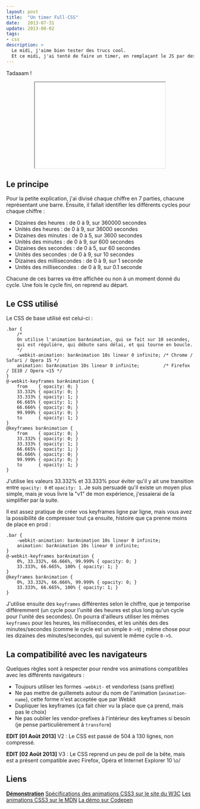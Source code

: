 ```yaml
---
layout: post
title:  "Un timer Full-CSS"
date:   2013-07-31
update: 2013-08-02
tags:
- css
description: >
  Le midi, j'aime bien tester des trucs cool.
  Et ce midi, j'ai tenté de faire un timer, en remplaçant le JS par des animations CSS. C'est inutile, et donc totalement indispensable !
---
```


Tadaaam !

<center><iframe src="{{ site.url }}/demos/timer-full-css/index.html" width="350" height="230"></iframe></center>

## Le principe

Pour la petite explication, j'ai divisé chaque chiffre en 7 parties, chacune représentant une barre.
Ensuite, il fallait identifier les différents cycles pour chaque chiffre :

* Dizaines des heures : de 0 à 9, sur 360000 secondes
* Unités des heures : de 0 à 9, sur 36000 secondes
* Dizaines des minutes : de 0 à 5, sur 3600 secondes
* Unités des minutes : de 0 à 9, sur 600 secondes
* Dizaines des secondes : de 0 à 5, sur 60 secondes
* Unités des secondes : de 0 à 9, sur 10 secondes
* Dizaines des millisecondes : de 0 à 9, sur 1 seconde
* Unités des millisecondes : de 0 à 9, sur 0.1 seconde

Chacune de ces barres va être affichée ou non à un moment donné du cycle. Une fois le cycle fini, on reprend au départ.

## Le CSS utilisé

Le CSS de base utilisé est celui-ci :

	.bar {
		/*
		On utilise l'animation barAnimation, qui se fait sur 10 secondes,
		qui est régulière, qui débute sans délai, et qui tourne en boucle.
		*/
		-webkit-animation: barAnimation 10s linear 0 infinite; /* Chrome / Safari / Opera 15 */
		animation: barAnimation 10s linear 0 infinite;         /* Firefox / IE10 / Opera <15 */
	}
	@-webkit-keyframes barAnimation {
		from    { opacity: 0; }
		33.332% { opacity: 0; }
		33.333% { opacity: 1; }
		66.665% { opacity: 1; }
		66.666% { opacity: 0; }
		99.999% { opacity: 0; }
		to      { opacity: 1; }
	}
	@keyframes barAnimation {
		from    { opacity: 0; }
		33.332% { opacity: 0; }
		33.333% { opacity: 1; }
		66.665% { opacity: 1; }
		66.666% { opacity: 0; }
		99.999% { opacity: 0; }
		to      { opacity: 1; }
	}

J'utilise les valeurs 33.332% et 33.333% pour éviter qu'il y ait une transition entre `opacity: 0` et `opacity: 1`. Je suis persuadé qu'il existe un moyen plus simple, mais je vous livre la "v1" de mon expérience, j'essaierai de la simplifier par la suite.

Il est assez pratique de créer vos keyframes ligne par ligne, mais vous avez la possibilité de compresser tout ça ensuite, histoire que ça prenne moins de place en prod :

	.bar {
		-webkit-animation: barAnimation 10s linear 0 infinite;
		animation: barAnimation 10s linear 0 infinite;
	}
	@-webkit-keyframes barAnimation {
		0%, 33.332%, 66.666%, 99.999% { opacity: 0; }
		33.333%, 66.665%, 100% { opacity: 1; }
	}
	@keyframes barAnimation {
		0%, 33.332%, 66.666%, 99.999% { opacity: 0; }
		33.333%, 66.665%, 100% { opacity: 1; }
	}

J'utilise ensuite des `keyframes` différentes selon le chiffre, que je temporise différemment (un cycle pour l'unité des heures est plus long qu'un cycle pour l'unité des secondes).
On pourra d'ailleurs utiliser les mêmes `keyframes` pour les heures, les millisecondes, et les unités des des minutes/secondes (comme le cycle est un simple `0->9`) ; même chose pour les dizaines des minutes/secondes, qui suivent le même cycle `0->5`.

## La compatibilité avec les navigateurs

Quelques règles sont à respecter pour rendre vos animations compatibles avec les différents navigateurs :

* Toujours utiliser les formes `-webkit-` et vendorless (sans préfixe)
* Ne pas mettre de guillemets autour du nom de l'animation (`animation-name`), cette forme n'est acceptée que par Webkit
* Dupliquer les keyframes (ça fait chier vu la place que ça prend, mais pas le choix)
* Ne pas oublier les vendor-prefixes à l'intérieur des keyframes si besoin (je pense particulièrement à `transform`)


**EDIT [01 Août 2013]**
V2 : Le CSS est passé de 504 à 130 lignes, non compressé.

**EDIT [02 Août 2013]**
V3 : Le CSS reprend un peu de poil de la bête, mais est a présent compatible avec Firefox, Opéra et Internet Explorer 10 \o/

## Liens
[**Démonstration**](https://blog.smarchal.com/demos/timer-full-css)
[Spécifications des animations CSS3 sur le site du W3C](http://dev.w3.org/csswg/css-animations/)
[Les animations CSS3 sur le MDN](https://developer.mozilla.org/en-US/docs/Web/CSS/animation)
[La démo sur Codepen](http://codepen.io/zessx/pen/ytJig)